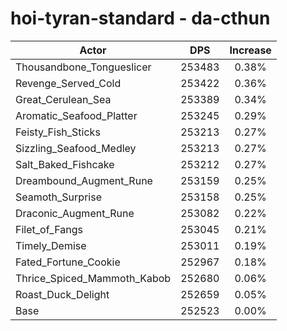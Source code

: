 # hoi-tyran-standard - da-cthun
| Actor | DPS | Increase |
|---|:---:|:---:|
|Thousandbone_Tongueslicer|253483|0.38%|
|Revenge_Served_Cold|253422|0.36%|
|Great_Cerulean_Sea|253389|0.34%|
|Aromatic_Seafood_Platter|253245|0.29%|
|Feisty_Fish_Sticks|253213|0.27%|
|Sizzling_Seafood_Medley|253213|0.27%|
|Salt_Baked_Fishcake|253212|0.27%|
|Dreambound_Augment_Rune|253159|0.25%|
|Seamoth_Surprise|253158|0.25%|
|Draconic_Augment_Rune|253082|0.22%|
|Filet_of_Fangs|253045|0.21%|
|Timely_Demise|253011|0.19%|
|Fated_Fortune_Cookie|252967|0.18%|
|Thrice_Spiced_Mammoth_Kabob|252680|0.06%|
|Roast_Duck_Delight|252659|0.05%|
|Base|252523|0.00%|
